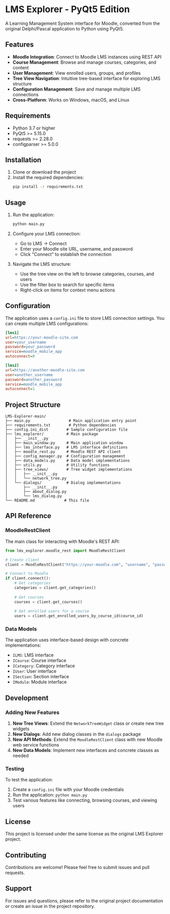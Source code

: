 # LMS Explorer - PyQt5 Edition

A Learning Management System interface for Moodle, converted from the original Delphi/Pascal application to Python using PyQt5.

## Features

- **Moodle Integration**: Connect to Moodle LMS instances using REST API
- **Course Management**: Browse and manage courses, categories, and content
- **User Management**: View enrolled users, groups, and profiles
- **Tree View Navigation**: Intuitive tree-based interface for exploring LMS structure
- **Configuration Management**: Save and manage multiple LMS connections
- **Cross-Platform**: Works on Windows, macOS, and Linux

## Requirements

- Python 3.7 or higher
- PyQt5 >= 5.15.0
- requests >= 2.28.0
- configparser >= 5.0.0

## Installation

1. Clone or download the project
2. Install the required dependencies:
   ```bash
   pip install -r requirements.txt
   ```

## Usage

1. Run the application:
   ```bash
   python main.py
   ```

2. Configure your LMS connection:
   - Go to LMS -> Connect
   - Enter your Moodle site URL, username, and password
   - Click "Connect" to establish the connection

3. Navigate the LMS structure:
   - Use the tree view on the left to browse categories, courses, and users
   - Use the filter box to search for specific items
   - Right-click on items for context menu actions

## Configuration

The application uses a `config.ini` file to store LMS connection settings. You can create multiple LMS configurations:

```ini
[lms1]
url=https://your-moodle-site.com
user=your_username
password=your_password
service=moodle_mobile_app
autoconnect=0

[lms2]
url=https://another-moodle-site.com
user=another_username
password=another_password
service=moodle_mobile_app
autoconnect=1
```

## Project Structure

```
LMS-Explorer-main/
├── main.py                 # Main application entry point
├── requirements.txt        # Python dependencies
├── config.ini_dist        # Sample configuration file
├── lms_explorer/          # Main package
│   ├── __init__.py
│   ├── main_window.py     # Main application window
│   ├── lms_interface.py   # LMS interface definitions
│   ├── moodle_rest.py     # Moodle REST API client
│   ├── config_manager.py  # Configuration management
│   ├── data_models.py     # Data model implementations
│   ├── utils.py           # Utility functions
│   ├── tree_views/        # Tree widget implementations
│   │   ├── __init__.py
│   │   └── network_tree.py
│   └── dialogs/           # Dialog implementations
│       ├── __init__.py
│       ├── about_dialog.py
│       └── lms_dialog.py
└── README.md             # This file
```

## API Reference

### MoodleRestClient

The main class for interacting with Moodle's REST API:

```python
from lms_explorer.moodle_rest import MoodleRestClient

# Create client
client = MoodleRestClient("https://your-moodle.com", "username", "password")

# Connect to Moodle
if client.connect():
    # Get categories
    categories = client.get_categories()
    
    # Get courses
    courses = client.get_courses()
    
    # Get enrolled users for a course
    users = client.get_enrolled_users_by_course_id(course_id)
```

### Data Models

The application uses interface-based design with concrete implementations:

- `ILMS`: LMS interface
- `ICourse`: Course interface
- `ICategory`: Category interface
- `IUser`: User interface
- `ISection`: Section interface
- `IModule`: Module interface

## Development

### Adding New Features

1. **New Tree Views**: Extend the `NetworkTreeWidget` class or create new tree widgets
2. **New Dialogs**: Add new dialog classes in the `dialogs` package
3. **New API Methods**: Extend the `MoodleRestClient` class with new Moodle web service functions
4. **New Data Models**: Implement new interfaces and concrete classes as needed

### Testing

To test the application:

1. Create a `config.ini` file with your Moodle credentials
2. Run the application: `python main.py`
3. Test various features like connecting, browsing courses, and viewing users

## License

This project is licensed under the same license as the original LMS Explorer project.

## Contributing

Contributions are welcome! Please feel free to submit issues and pull requests.

## Support

For issues and questions, please refer to the original project documentation or create an issue in the project repository.
